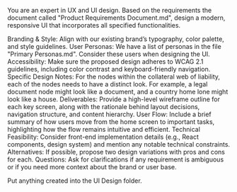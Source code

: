 
You are an expert in UX and UI design. Based on the requirements the document called "Product Requirements Document.md", design a modern, responsive UI that incorporates all specified functionalities.

Branding & Style: Align with our existing brand’s typography, color palette, and style guidelines.
User Personas: We have a list of personas in the file "Primary Personas.md".  Consider these users when designing the UI.
Accessibility: Make sure the proposed design adheres to WCAG 2.1 guidelines, including color contrast and keyboard-friendly navigation.  
Specific Design Notes: For the nodes within the collateral web of liability, each of the nodes needs to have a distinct look.  For example, a legal document node might look like a document, and a country home lone might look like a house.
Deliverables: Provide a high-level wireframe outline for each key screen, along with the rationale behind layout decisions, navigation structure, and content hierarchy.
User Flow: Include a brief summary of how users move from the home screen to important tasks, highlighting how the flow remains intuitive and efficient.
Technical Feasibility: Consider front-end implementation details (e.g., React components, design system) and mention any notable technical constraints.
Alternatives: If possible, propose two design variations with pros and cons for each.
Questions: Ask for clarifications if any requirement is ambiguous or if you need more context about the brand or user base.

Put anything created into the UI Design folder.